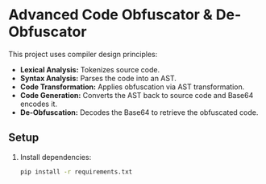 # Advanced Code Obfuscator & De-Obfuscator

This project uses compiler design principles:
- **Lexical Analysis:** Tokenizes source code.
- **Syntax Analysis:** Parses the code into an AST.
- **Code Transformation:** Applies obfuscation via AST transformation.
- **Code Generation:** Converts the AST back to source code and Base64 encodes it.
- **De-Obfuscation:** Decodes the Base64 to retrieve the obfuscated code.

## Setup
1. Install dependencies:
   ```bash
   pip install -r requirements.txt
